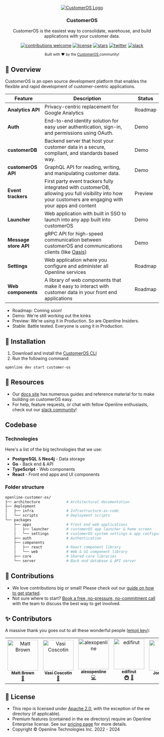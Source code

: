 <div align="center">
  <a href="https://customeros.ai">
    <picture>
      <source media="(prefers-color-scheme: dark)" srcset="https://raw.githubusercontent.com/openline-ai/openline-customer-os/otter/.github/CustomerOS-logo-darkmode-small.svg.svg">
      <source media="(prefers-color-scheme: light)" srcset="https://raw.githubusercontent.com/openline-ai/openline-customer-os/otter/.github/CustomerOS-logo-small.svg">
      <img alt="CustomerOS Logo" src="https://raw.githubusercontent.com/openline-ai/openline-customer-os/otter/.github/CustomerOS-logo-small.svg">
      </picture>
  </a>
  <br />
  <p>
    <h3>
      <b>
        CustomerOS
      </b>
    </h3>
  </p>
  <p>
    CustomerOS is the easiest way to consolidate, warehouse, and build applications with your customer data.
  </p>
  <p>

[![contributions welcome](https://img.shields.io/badge/contributions-welcome-brightgreen?logo=github)][customerOS-repo] 
[![license](https://img.shields.io/badge/license-Apache%202-blue)][apache2] 
[![stars](https://img.shields.io/github/stars/openline-ai/openline-customer-os?style=social)][customerOS-repo] 
[![twitter](https://img.shields.io/twitter/follow/openlineAI?style=social)][twitter] 
[![slack](https://img.shields.io/badge/slack-community-blueviolet.svg?logo=slack)][slack]

  </p>
  <p>
    <sub>
      Built with ❤︎ by the
      <a href="https://customeros.ai">
        CustomerOS
      </a>
      community!
    </sub>
  </p>
</div>


## 👋 Overview

CustomerOS is an open source development platform that enables the flexible and rapid development of customer-centric applications.

| Feature               | Description | Status|
|-----------------------|-------------|-------|
| **Analytics API**     |Privacy-centric replacement for Google Analytics| Roadmap|
| **Auth**              |End-to-end identity solution for easy user authentication, sign-in, and permissions using OAuth.| Demo |
| **customerDB**        |Backend server that host your customer data in a secure, compliant, and standards based way. | Demo|
| **customerOS API**    |GraphQL API for reading, writing, and manipulating customer data.| Demo|
| **Event trackers**    |First party event trackers fully integrated with customerDB, allowing you full visibility into how your customers are engaging with your apps and content | Preview|
| **Launcher**          |Web application with built in SSO to launch into any app built into customerOS| Demo|
| **Message store API** |gRPC API for high-speed communication between customerOS and communications clients (like [Oasis][oasis]) | Demo|
| **Settings**          |Web application where you configure and administer all Openline services| Roadmap|
| **Web components**    |A library of web components that make it easy to interact with customer data in your front end applications| Roadmap|

- Roadmap: Coming soon!
- Demo: We're still working out the kinks
- Preview: We're using it in Production.  So are Openline Insiders.
- Stable: Battle tested. Everyone is using it in Production.

## 🚀 Installation

1. Download and install the [CustomerOS CLI][cli]
2. Run the following command

```sh-session
openline dev start customer-os
```

## 🤝 Resources

- Our [docs site][docs] has numerous guides and reference material for to make building on customerOS easy.
- For help, feature requests, or chat with fellow Openline enthusiasts, check out our [slack community][slack]!

## Codebase

### Technologies

Here's a list of the big technologies that we use:

- **PostgreSQL** & **Neo4j** - Data storage
- **Go** - Back end & API
- **TypeScript** - Web components
- **React** - Front end apps and UI components

### Folder structure

```sh
openline-customer-os/
├── architecture            # Architectural documentation
├── deployment              
│   ├── infra               # Infrastructure-as-code
│   └── scripts             # Deployment scripts
└── packages
    ├── apps                # Front end web applications
    │   ├── launcher        # customerOS app launcher & home screen
    │   └── settings        # customerOS system settings & app configuration
    ├── auth                # Authentication
    ├── components
    │   ├── react           # React component library
    │   └── web             # Web & UI component library
    ├── core                # Shared core libraries
    └── server              # Back end database & API server
```

## 💪 Contributions

- We love contributions big or small!  Please check out our [guide on how to get started][contributions].
- Not sure where to start?  [Book a free, no-pressure, no-commitment call][call] with the team to discuss the best way to get involved.

## ✨ Contributors

A massive thank you goes out to all these wonderful people ([emoji key][emoji]):

<!-- ALL-CONTRIBUTORS-LIST:START - Do not remove or modify this section -->
<!-- prettier-ignore-start -->
<!-- markdownlint-disable -->
<table>
  <tbody>
    <tr>
      <td align="center"><a href="https://github.com/mattbr0wn"><img src="https://avatars.githubusercontent.com/u/113338429?v=4?s=100" width="100px;" alt="Matt Brown"/><br /><sub><b>Matt Brown</b></sub></a><br /><a href="https://github.com/openline-ai/openline-customer-os/commits?author=mattbr0wn" title="Documentation">📖</a></td>
      <td align="center"><a href="http://openline.ai"><img src="https://avatars.githubusercontent.com/u/88987042?v=4?s=100" width="100px;" alt="Vasi Coscotin"/><br /><sub><b>Vasi Coscotin</b></sub></a><br /><a href="https://github.com/openline-ai/openline-customer-os/commits?author=xvasi" title="Documentation">📖</a></td>
      <td align="center"><a href="https://github.com/alexopenline"><img src="https://avatars.githubusercontent.com/u/95470380?v=4?s=100" width="100px;" alt="alexopenline"/><br /><sub><b>alexopenline</b></sub></a><br /><a href="https://github.com/openline-ai/openline-customer-os/commits?author=alexopenline" title="Code">💻</a></td>
      <td align="center"><a href="https://github.com/edifirut"><img src="https://avatars.githubusercontent.com/u/108661145?v=4?s=100" width="100px;" alt="edifirut"/><br /><sub><b>edifirut</b></sub></a><br /><a href="#infra-edifirut" title="Infrastructure (Hosting, Build-Tools, etc)">🚇</a> <a href="https://github.com/openline-ai/openline-customer-os/pulls?q=is%3Apr+reviewed-by%3Aedifirut" title="Reviewed Pull Requests">👀</a></td>
      <td align="center"><a href="https://github.com/jontyk"><img src="https://avatars.githubusercontent.com/u/81759836?v=4?s=100" width="100px;" alt="Jonty Knox"/><br /><sub><b>Jonty Knox</b></sub></a><br /><a href="https://github.com/openline-ai/openline-customer-os/pulls?q=is%3Apr+reviewed-by%3Ajontyk" title="Reviewed Pull Requests">👀</a></td>
      <td align="center"><a href="https://github.com/tsearle"><img src="https://avatars.githubusercontent.com/u/4540323?v=4?s=100" width="100px;" alt="tsearle"/><br /><sub><b>tsearle</b></sub></a><br /><a href="https://github.com/openline-ai/openline-customer-os/commits?author=tsearle" title="Code">💻</a> <a href="https://github.com/openline-ai/openline-customer-os/commits?author=tsearle" title="Documentation">📖</a></td>
    </tr>
  </tbody>
</table>

<!-- markdownlint-restore -->
<!-- prettier-ignore-end -->

<!-- ALL-CONTRIBUTORS-LIST:END -->

## 🪪 License

- This repo is licensed under [Apache 2.0][apache2], with the exception of the ee directory (if applicable).
- Premium features (contained in the ee directory) require an Openline Enterprise license.  See our [pricing page][pricing] for more details.
- Copyright &copy; Openline Technologies Inc. 2022 - 2024

<!--- References --->

[apache2]: https://www.apache.org/licenses/LICENSE-2.0
[call]: https://meetings-eu1.hubspot.com/matt2/customer-demos
[cli]: https://docs.customeros.ai/en/cli/getting-started
[contributions]: https://github.com/openline-ai/community/blob/main/README.md
[customerOS-repo]: https://github.com/openline-ai/openline-customer-os/
[docs]: https://docs.customeros.ai/
[emoji]: https://allcontributors.org/docs/en/emoji-key
[oasis]: https://github.com/openline-ai/openline-oasis
[pricing]: https://www.customeros.ai/pricing
[slack]: https://join.slack.com/t/openline-ai/shared_invite/zt-1i6umaw6c-aaap4VwvGHeoJ1zz~ngCKQ
[twitter]: https://twitter.com/OpenlineAI
